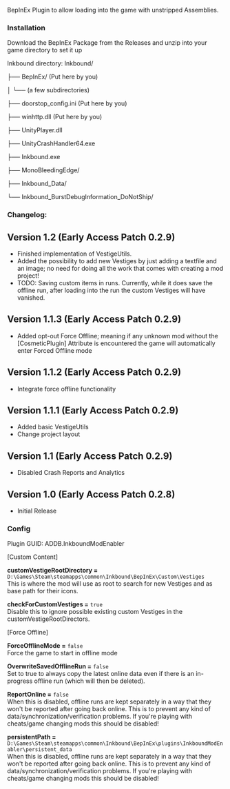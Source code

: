 BepInEx Plugin to allow loading into the game with unstripped Assemblies.

### Installation

Download the BepInEx Package from the Releases and unzip into your game directory to set it up

Inkbound directory:
Inkbound/

├── BepInEx/ (Put here by you)

│ └── (a few subdirectories)

├── doorstop_config.ini			(Put here by you)

├── winhttp.dll					(Put here by you)

├── UnityPlayer.dll

├── UnityCrashHandler64.exe

├── Inkbound.exe

├── MonoBleedingEdge/

├── Inkbound_Data/

└── Inkbound_BurstDebugInformation_DoNotShip/

### Changelog:

## Version 1.2 (Early Access Patch 0.2.9)
- Finished implementation of VestigeUtils.
- Added the possibility to add new Vestiges by just adding a textfile and an image; no need for doing all the work that comes with creating a mod project!
- TODO: Saving custom items in runs. Currently, while it does save the offline run, after loading into the run the custom Vestiges will have vanished.

## Version 1.1.3 (Early Access Patch 0.2.9)
- Added opt-out Force Offline; meaning if any unknown mod without the [CosmeticPlugin] Attribute is encountered the game will automatically enter Forced Offline mode

## Version 1.1.2 (Early Access Patch 0.2.9)
- Integrate force offline functionality

## Version 1.1.1 (Early Access Patch 0.2.9)
- Added basic VestigeUtils
- Change project layout

## Version 1.1 (Early Access Patch 0.2.9)
- Disabled Crash Reports and Analytics

## Version 1.0 (Early Access Patch 0.2.8)
- Initial Release

### Config
Plugin GUID: ADDB.InkboundModEnabler

[Custom Content]

<b>customVestigeRootDirectory =</b> `D:\Games\Steam\steamapps\common\Inkbound\BepInEx\Custom\Vestiges`
<br/>This is where the mod will use as root to search for new Vestiges and as base path for their icons.

<b>checkForCustomVestiges =</b> `true`
<br/>Disable this to ignore possible existing custom Vestiges in the customVestigeRootDirectors.

[Force Offline]

<b>ForceOfflineMode =</b> `false`
<br/>Force the game to start in offline mode

<b>OverwriteSavedOfflineRun =</b> `false`
<br/>Set to true to always copy the latest online data even if there is an in-progress offline run (which will then be deleted).

<b>ReportOnline =</b> `false`
<br/>When this is disabled, offline runs are kept separately in a way that they won't be reported after going back online. This is to prevent any kind of data/synchronization/verification problems. If you're playing with cheats/game changing mods this should be disabled!

<b>persistentPath =</b> `D:\Games\Steam\steamapps\common\Inkbound\BepInEx\plugins\InkboundModEnabler\persistent_data`
<br/>When this is disabled, offline runs are kept separately in a way that they won't be reported after going back online. This is to prevent any kind of data/synchronization/verification problems. If you're playing with cheats/game changing mods this should be disabled!
